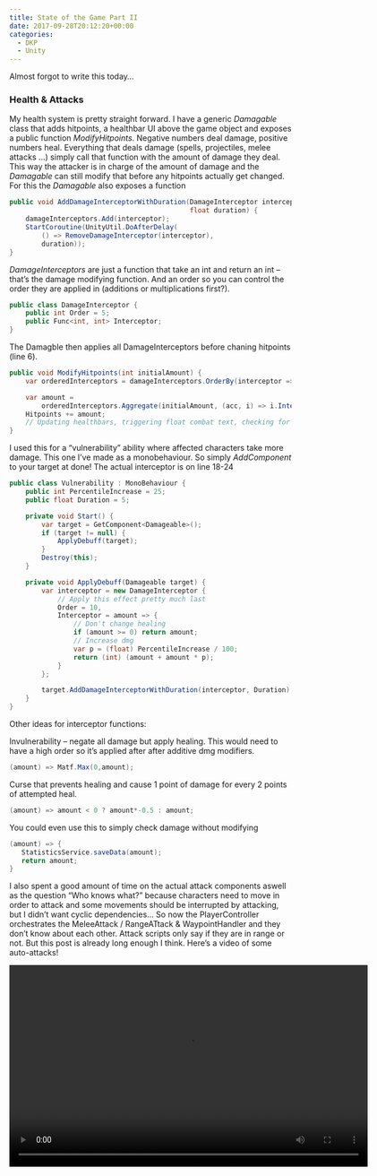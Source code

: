 ```yaml
---
title: State of the Game Part II
date: 2017-09-28T20:12:20+00:00
categories:
  - DKP
  - Unity
---
```

Almost forgot to write this today&#8230;

### Health & Attacks

My health system is pretty straight forward. I have a generic _Damagable_ class that adds hitpoints, a healthbar UI above the game object and exposes a public function _ModifyHitpoints_. Negative numbers deal damage, positive numbers heal. Everything that deals damage (spells, projectiles, melee attacks &#8230;) simply call that function with the amount of damage they deal. This way the attacker is in charge of the amount of damage and the _Damagable_ can still modify that before any hitpoints actually get changed. For this the _Damagable_ also exposes a function
```csharp
public void AddDamageInterceptorWithDuration(DamageInterceptor interceptor,
                                             float duration) {
    damageInterceptors.Add(interceptor);
    StartCoroutine(UnityUtil.DoAfterDelay(
        () => RemoveDamageInterceptor(interceptor),
        duration));
}
```
_DamageInterceptors_ are just a function that take an int and return an int &#8211; that&#8217;s the damage modifying function. And an order so you can control the order they are applied in (additions or multiplications first?). 

```csharp
public class DamageInterceptor {
    public int Order = 5;
    public Func<int, int> Interceptor;
}
```

The Damagble then applies all DamageInterceptors before chaning hitpoints (line 6).

```csharp
public void ModifyHitpoints(int initialAmount) {
    var orderedInterceptors = damageInterceptors.OrderBy(interceptor => interceptor.Order);

    var amount =
        orderedInterceptors.Aggregate(initialAmount, (acc, i) => i.Interceptor(acc));
    Hitpoints += amount;
    // Updating healthbars, triggering float combat text, checking for dead etc
}
```

I used this for a &#8220;vulnerability&#8221; ability where affected characters take more damage. This one I&#8217;ve made as a monobehaviour. So simply _AddComponent<Vulnerability>_ to your target at done! The actual interceptor is on line 18-24

```csharp
public class Vulnerability : MonoBehaviour {
    public int PercentileIncrease = 25;
    public float Duration = 5;

    private void Start() {
        var target = GetComponent<Damageable>();
        if (target != null) {
            ApplyDebuff(target);
        }
        Destroy(this);
    }

    private void ApplyDebuff(Damageable target) {
        var interceptor = new DamageInterceptor {
            // Apply this effect pretty much last
            Order = 10,
            Interceptor = amount => {
                // Don't change healing
                if (amount >= 0) return amount;
                // Increase dmg
                var p = (float) PercentileIncrease / 100;
                return (int) (amount + amount * p);
            }
        };

        target.AddDamageInterceptorWithDuration(interceptor, Duration);
    }
}
```

Other ideas for interceptor functions:

Invulnerability &#8211; negate all damage but apply healing. This would need to have a high order so it&#8217;s applied after after additive dmg modifiers.

```csharp
(amount) => Matf.Max(0,amount);
```

Curse that prevents healing and cause 1 point of damage for every 2 points of attempted heal.

```csharp
(amount) => amount < 0 ? amount*-0.5 : amount;
```

You could even use this to simply check damage without modifying

```csharp
(amount) => {
   StatisticsService.saveData(amount);
   return amount;
}
```

I also spent a good amount of time on the actual attack components aswell as the question &#8220;Who knows what?&#8221; because characters need to move in order to attack and some movements should be interrupted by attacking, but I didn&#8217;t want cyclic dependencies&#8230; So now the PlayerController orchestrates the MeleeAttack / RangeATtack & WaypointHandler and they don&#8217;t know about each other. Attack scripts only say if they are in range or not. But this post is already long enough I think. Here&#8217;s a video of some auto-attacks!

<div style="width: 640px;" class="wp-video">
  <video class="wp-video-shortcode" id="video-115-2" width="640" height="360" loop="1" autoplay="1" preload="metadata" controls="controls"><source type="video/mp4" src="http://manuel-huber.de/wp-content/uploads/2017/09/autoAttacks.mp4?_=2" /><a href="http://manuel-huber.de/wp-content/uploads/2017/09/autoAttacks.mp4">http://manuel-huber.de/wp-content/uploads/2017/09/autoAttacks.mp4</a></video>
</div>

